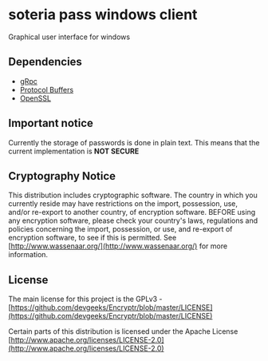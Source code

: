 # soteria pass windows client
Graphical user interface for windows

## Dependencies
* [gRpc](http://www.grpc.io/)
* [Protocol Buffers](https://developers.google.com/protocol-buffers/)
* [OpenSSL](https://www.openssl.org/)

## Important notice
Currently the storage of passwords is done in plain text. This means that the current implementation is __NOT SECURE__

## Cryptography Notice

This distribution includes cryptographic software. The country in which you currently reside may have restrictions on the import, possession, use, and/or re-export to another country, of encryption software. BEFORE using any encryption software, please check your country's laws, regulations and policies concerning the import, possession, or use, and re-export of encryption software, to see if this is permitted. See [http://www.wassenaar.org/](http://www.wassenaar.org/) for more information.

## License
The main license for this project is the GPLv3 - [https://github.com/devgeeks/Encryptr/blob/master/LICENSE](https://github.com/devgeeks/Encryptr/blob/master/LICENSE)

Certain parts of this distribution is licensed under the Apache License [http://www.apache.org/licenses/LICENSE-2.0](http://www.apache.org/licenses/LICENSE-2.0)